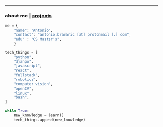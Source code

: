 * * *
### about me   |   [projects](./projects.html)
<!--* * *-->
<!--![Branching](https://i.imgur.com/0Wj2wwf.jpg)-->

```python
me = {
    "name": "Antonio",
    "contact": "antonio.bradaric [at] protonmail [.] com",
    "edu" : "CS Master's",
    }

tech_things = [
    "python",
    "django",
    "javascript",
    "react",
    "fullstack",
    "robotics",
    "computer vision",
    "openCV",
    "linux",
    "bash",
]

while True:
    new_knowledge = learn()
    tech_things.append(new_knowledge)

```
